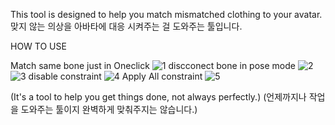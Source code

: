 This tool is designed to help you match mismatched clothing to your avatar.
맞지 않는 의상을 아바타에 대응 시켜주는 걸 도와주는 툴입니다.

HOW TO USE

Match same bone just in Oneclick
![1](https://github.com/user-attachments/assets/7094acae-8685-42da-9696-7aa89d3e4b52)
discconect bone in pose mode
![2](https://github.com/user-attachments/assets/022e6c16-b268-4071-afb5-cc2c7fcb75e1)
![3](https://github.com/user-attachments/assets/890c4c27-af12-45dd-881b-b50397de7065)
disable constraint
![4](https://github.com/user-attachments/assets/695daaa1-18a4-4b01-a7ef-f6d731ec762f)
Apply All constraint
![5](https://github.com/user-attachments/assets/42088b08-a2d3-4a95-a189-077b112f9814)

(It's a tool to help you get things done, not always perfectly.)
(언제까지나 작업을 도와주는 툴이지 완벽하게 맞춰주지는 않습니다.)



